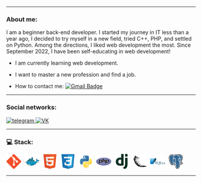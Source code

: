 


---

### About me:

I am a beginner back-end developer. I started my journey in IT less than a year ago, I decided to try myself in a new field, tried C++, PHP, and settled on Python. Among the directions, I liked web development the most. Since September 2022, I have been self-educating in web development!

- I am currently learning web development.
- I want to master a new profession and find a job.

- How to contact me: [![Gmail Badge](https://img.shields.io/badge/-Gmail-red?style=flat&logo=Gmail&logoColor=white)](mailto:SAZH.user@gmail.com)

---

### Social networks:

  <div id="badges">
    <a href="https://t.me/givinity" target="_blank">
      <img src="https://cdn-icons-png.flaticon.com/512/2111/2111646.png" width="40" height="40" alt="telegram"/>
    </a>
    <a href="https://vk.com/givinity" target="_blank">
      <img src="https://cdn-icons-png.flaticon.com/512/145/145813.png" width="40" height="40" alt="VK"/>
    </a>
  </div>

---

### 💻 Stack:

<div>
  <img src="https://github.com/devicons/devicon/blob/master/icons/git/git-original.svg" title="git" alt="git" width="40" height="40"/>&nbsp
  <img src="https://github.com/devicons/devicon/blob/master/icons/docker/docker-original.svg" title="git" alt="docker" width="40" height="40"/>&nbsp
  <img src="https://github.com/devicons/devicon/blob/master/icons/html5/html5-original.svg" title="html5" alt="html5" width="40" height="40"/>&nbsp
  <img src="https://github.com/devicons/devicon/blob/master/icons/css3/css3-original.svg" title="css" alt="css" width="40" height="40"/>&nbsp
  <img src="https://github.com/devicons/devicon/blob/master/icons/python/python-original.svg" title="py" alt="py" width="40" height="40"/>&nbsp
  <img src="https://github.com/devicons/devicon/blob/master/icons/php/php-original.svg" title="py" alt="php" width="40" height="40"/>&nbsp
  <img src="https://github.com/devicons/devicon/blob/master/icons/django/django-plain.svg" title="dj" alt="dj" width="40" height="40"/>&nbsp
  <img src="https://github.com/devicons/devicon/blob/master/icons/flask/flask-original.svg" title="git" alt="flask" width="40" height="40"/>&nbsp
  <img src="https://github.com/devicons/devicon/blob/master/icons/sqlite/sqlite-original-wordmark.svg" title="lite" alt="lite" width="40" height="40"/>&nbsp
  <img src="https://github.com/devicons/devicon/blob/master/icons/postgresql/postgresql-original.svg" title="post" alt="post" width="40" height="40"/>&nbsp

</div>

---

